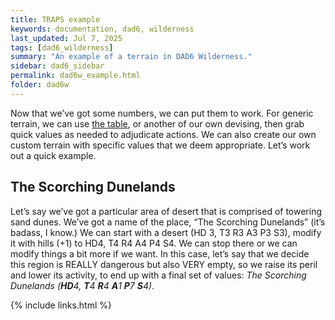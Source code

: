 ```yaml
---
title: TRAPS example
keywords: documentation, dad6, wilderness
last_updated: Jul 7, 2025
tags: [dad6_wilderness]
summary: "An example of a terrain in DAD6 Wilderness."
sidebar: dad6_sidebar
permalink: dad6w_example.html
folder: dad6w
---
```


Now that we’ve got some numbers, we can put them to work. For generic terrain, we can use [the table](dad6w_attributes.html#terrain-traps-summary-table), or another of our own devising, then grab quick values as needed to adjudicate actions. We can also create our own custom terrain with specific values that we deem appropriate. Let’s work out a quick example.

## The Scorching Dunelands

Let’s say we’ve got a particular area of desert that is comprised of towering sand dunes. We’ve got a name of the place, “The Scorching Dunelands” (it’s badass, I know.) We can start with a desert (HD 3, T3 R3 A3 P3 S3), modify it with hills (+1) to HD4, T4 R4 A4 P4 S4. We can stop there or we can modify things a bit more if we want. In this case, let’s say that we decide this region is REALLY dangerous but also VERY empty, so we raise its peril and lower its activity, to end up with a final set of values: _The Scorching Dunelands (_**_HD_**_4,_ **_T_**_4_ **_R_**_4_ **_A_**_1_ **_P_**_7_ **_S_**_4)_.

{% include links.html %}
